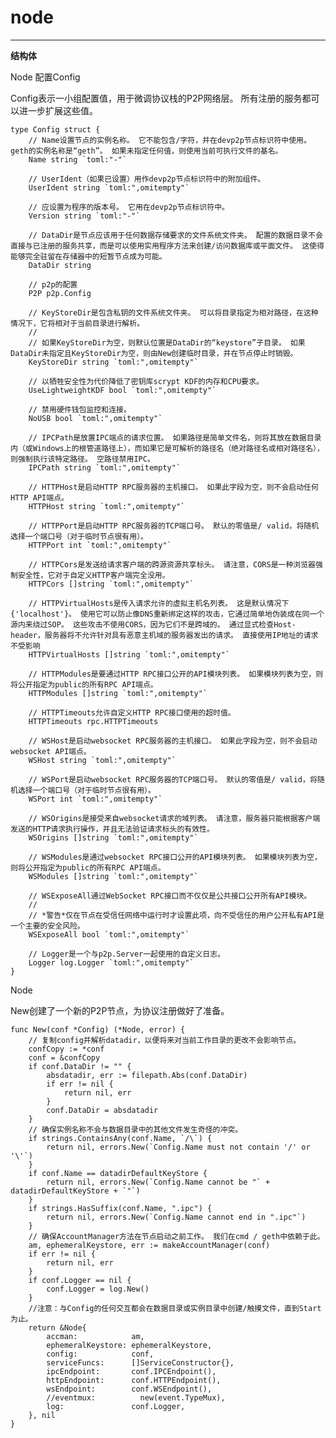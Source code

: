 # node #

----------
**结构体**

Node 配置Config

Config表示一小组配置值，用于微调协议栈的P2P网络层。 所有注册的服务都可以进一步扩展这些值。


	type Config struct {
		// Name设置节点的实例名称。 它不能包含/字符，并在devp2p节点标识符中使用。 geth的实例名称是“geth”。 如果未指定任何值，则使用当前可执行文件的基名。
		Name string `toml:"-"`
	
		// UserIdent（如果已设置）用作devp2p节点标识符中的附加组件。
		UserIdent string `toml:",omitempty"`
	
		// 应设置为程序的版本号。 它用在devp2p节点标识符中。
		Version string `toml:"-"`
	
		// DataDir是节点应该用于任何数据存储要求的文件系统文件夹。 配置的数据目录不会直接与已注册的服务共享，而是可以使用实用程序方法来创建/访问数据库或平面文件。 这使得能够完全驻留在存储器中的短暂节点成为可能。
		DataDir string
	
		// p2p的配置
		P2P p2p.Config
	
		// KeyStoreDir是包含私钥的文件系统文件夹。 可以将目录指定为相对路径，在这种情况下，它将相对于当前目录进行解析。
		//
		// 如果KeyStoreDir为空，则默认位置是DataDir的“keystore”子目录。 如果DataDir未指定且KeyStoreDir为空，则由New创建临时目录，并在节点停止时销毁。
		KeyStoreDir string `toml:",omitempty"`
	
		// 以牺牲安全性为代价降低了密钥库scrypt KDF的内存和CPU要求。
		UseLightweightKDF bool `toml:",omitempty"`
	
		// 禁用硬件钱包监控和连接。
		NoUSB bool `toml:",omitempty"`
	
		// IPCPath是放置IPC端点的请求位置。 如果路径是简单文件名，则将其放在数据目录内（或Windows上的根管道路径上），而如果它是可解析的路径名（绝对路径名或相对路径名），则强制执行该特定路径。 空路径禁用IPC。
		IPCPath string `toml:",omitempty"`
	
		// HTTPHost是启动HTTP RPC服务器的主机接口。 如果此字段为空，则不会启动任何HTTP API端点。
		HTTPHost string `toml:",omitempty"`
	
		// HTTPPort是启动HTTP RPC服务器的TCP端口号。 默认的零值是/ valid，将随机选择一个端口号（对于临时节点很有用）。
		HTTPPort int `toml:",omitempty"`
	
		// HTTPCors是发送给请求客户端的跨源资源共享标头。 请注意，CORS是一种浏览器强制安全性，它对于自定义HTTP客户端完全没用。
		HTTPCors []string `toml:",omitempty"`
	
		// HTTPVirtualHosts是传入请求允许的虚拟主机名列表。 这是默认情况下{'localhost'}。 使用它可以防止像DNS重新绑定这样的攻击，它通过简单地伪装成在同一个源内来绕过SOP。 这些攻击不使用CORS，因为它们不是跨域的。 通过显式检查Host-header，服务器将不允许针对具有恶意主机域的服务器发出的请求。 直接使用IP地址的请求不受影响
		HTTPVirtualHosts []string `toml:",omitempty"`
	
		// HTTPModules是要通过HTTP RPC接口公开的API模块列表。 如果模块列表为空，则将公开指定为public的所有RPC API端点。
		HTTPModules []string `toml:",omitempty"`
	
		// HTTPTimeouts允许自定义HTTP RPC接口使用的超时值。
		HTTPTimeouts rpc.HTTPTimeouts
	
		// WSHost是启动websocket RPC服务器的主机接口。 如果此字段为空，则不会启动websocket API端点。
		WSHost string `toml:",omitempty"`
	
		// WSPort是启动websocket RPC服务器的TCP端口号。 默认的零值是/ valid，将随机选择一个端口号（对于临时节点很有用）。
		WSPort int `toml:",omitempty"`
	
		// WSOrigins是接受来自websocket请求的域列表。 请注意，服务器只能根据客户端发送的HTTP请求执行操作，并且无法验证请求标头的有效性。
		WSOrigins []string `toml:",omitempty"`
	
		// WSModules是通过websocket RPC接口公开的API模块列表。 如果模块列表为空，则将公开指定为public的所有RPC API端点。
		WSModules []string `toml:",omitempty"`
	
		// WSExposeAll通过WebSocket RPC接口而不仅仅是公共接口公开所有API模块。
		//
		// *警告*仅在节点在受信任网络中运行时才设置此项，向不受信任的用户公开私有API是一个主要的安全风险。
		WSExposeAll bool `toml:",omitempty"`
	
		// Logger是一个与p2p.Server一起使用的自定义日志。
		Logger log.Logger `toml:",omitempty"`
	}


Node

New创建了一个新的P2P节点，为协议注册做好了准备。
	
	func New(conf *Config) (*Node, error) {
		// 复制config并解析datadir，以便将来对当前工作目录的更改不会影响节点。
		confCopy := *conf
		conf = &confCopy
		if conf.DataDir != "" {
			absdatadir, err := filepath.Abs(conf.DataDir)
			if err != nil {
				return nil, err
			}
			conf.DataDir = absdatadir
		}
		// 确保实例名称不会与数据目录中的其他文件发生奇怪的冲突。
		if strings.ContainsAny(conf.Name, `/\`) {
			return nil, errors.New(`Config.Name must not contain '/' or '\'`)
		}
		if conf.Name == datadirDefaultKeyStore {
			return nil, errors.New(`Config.Name cannot be "` + datadirDefaultKeyStore + `"`)
		}
		if strings.HasSuffix(conf.Name, ".ipc") {
			return nil, errors.New(`Config.Name cannot end in ".ipc"`)
		}
		// 确保AccountManager方法在节点启动之前工作。 我们在cmd / geth中依赖于此。
		am, ephemeralKeystore, err := makeAccountManager(conf)
		if err != nil {
			return nil, err
		}
		if conf.Logger == nil {
			conf.Logger = log.New()
		}
		//注意：与Config的任何交互都会在数据目录或实例目录中创建/触摸文件，直到Start为止。
		return &Node{
			accman:            am,
			ephemeralKeystore: ephemeralKeystore,
			config:            conf,
			serviceFuncs:      []ServiceConstructor{},
			ipcEndpoint:       conf.IPCEndpoint(),
			httpEndpoint:      conf.HTTPEndpoint(),
			wsEndpoint:        conf.WSEndpoint(),
			//eventmux:          new(event.TypeMux),
			log:               conf.Logger,
		}, nil
	}